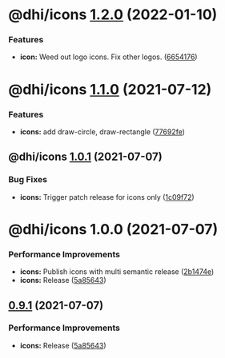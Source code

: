 # @dhi/icons [1.2.0](https://github.com/DHI/react-components/compare/@dhi/icons@1.1.0...@dhi/icons@1.2.0) (2022-01-10)


### Features

* **icon:** Weed out logo icons. Fix other logos. ([6654176](https://github.com/DHI/react-components/commit/6654176998dd6e4974b42987461319538eb6e7d2))

# @dhi/icons [1.1.0](https://github.com/DHI/react-components/compare/@dhi/icons@1.0.1...@dhi/icons@1.1.0) (2021-07-12)


### Features

* **icons:** add draw-circle, draw-rectangle ([77692fe](https://github.com/DHI/react-components/commit/77692fe3dc7028cdde6e46f9fa9da46e7d925c33))

## @dhi/icons [1.0.1](https://github.com/DHI/react-components/compare/@dhi/icons@1.0.0...@dhi/icons@1.0.1) (2021-07-07)


### Bug Fixes

* **icons:** Trigger patch release for icons only ([1c09f72](https://github.com/DHI/react-components/commit/1c09f727594727c2ba43a448908e11046214b6b1))

# @dhi/icons 1.0.0 (2021-07-07)


### Performance Improvements

* **icons:** Publish icons with multi semantic release ([2b1474e](https://github.com/DHI/react-components/commit/2b1474e513d21d7db124d66f2b5c3b0564ef11b9))
* **icons:** Release ([5a85643](https://github.com/DHI/react-components/commit/5a85643ef67e0ce0c70b45b86d596cd09285752e))

## [0.9.1](https://github.com/DHI/react-components/compare/v0.9.0...v0.9.1) (2021-07-07)


### Performance Improvements

* **icons:** Release ([5a85643](https://github.com/DHI/react-components/commit/5a85643ef67e0ce0c70b45b86d596cd09285752e))
